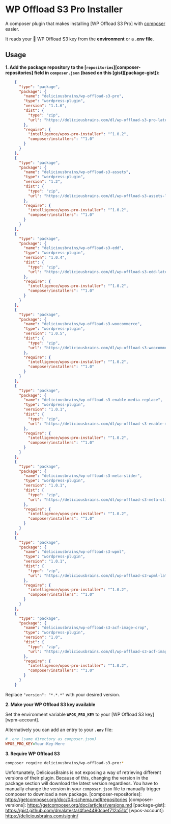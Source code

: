 # WP Offload S3 Pro Installer


A composer plugin that makes installing [WP Offload S3 Pro] with [composer] easier.

It reads your :key: WP Offload S3 key from the **environment** or a **.env file**.

[WP Offload S3]: https://deliciousbrains.com/wp-offload-s3/
[composer]: https://github.com/composer/composer

## Usage

**1. Add the package repository to the [`repositories`][composer-repositories] field in `composer.json` 
   (based on this [gist][package-gist]):**

```json
    {
      "type": "package",
      "package": {
        "name": "deliciousbrains/wp-offload-s3-pro",
        "type": "wordpress-plugin",
        "version": "1.1.6",
        "dist": {
          "type": "zip",
          "url": "https://deliciousbrains.com/dl/wp-offload-s3-pro-latest.zip?"
        },
        "require": {
          "intelligence/wpos-pro-installer": "^1.0.2",
          "composer/installers": "^1.0"
        }
      }
    },
    {
      "type": "package",
      "package": {
        "name": "deliciousbrains/wp-offload-s3-assets",
        "type": "wordpress-plugin",
        "version": "1.2",
        "dist": {
          "type": "zip",
          "url": "https://deliciousbrains.com/dl/wp-offload-s3-assets-latest.zip?"
        },
        "require": {
          "intelligence/wpos-pro-installer": "^1.0.2",
          "composer/installers": "^1.0"
        }
      }
    },
    {
      "type": "package",
      "package": {
        "name": "deliciousbrains/wp-offload-s3-edd",
        "type": "wordpress-plugin",
        "version": "1.0.4",
        "dist": {
          "type": "zip",
          "url": "https://deliciousbrains.com/dl/wp-offload-s3-edd-latest.zip?"
        },
        "require": {
          "intelligence/wpos-pro-installer": "^1.0.2",
          "composer/installers": "^1.0"
        }
      }
    },
    {
      "type": "package",
      "package": {
        "name": "deliciousbrains/wp-offload-s3-woocommerce",
        "type": "wordpress-plugin",
        "version": "1.0.5",
        "dist": {
          "type": "zip",
          "url": "https://deliciousbrains.com/dl/wp-offload-s3-woocommerce-latest.zip?"
        },
        "require": {
          "intelligence/wpos-pro-installer": "^1.0.2",
          "composer/installers": "^1.0"
        }
      }
    },
    {
      "type": "package",
      "package": {
        "name": "deliciousbrains/wp-offload-s3-enable-media-replace",
        "type": "wordpress-plugin",
        "version": "1.0.1",
        "dist": {
          "type": "zip",
          "url": "https://deliciousbrains.com/dl/wp-offload-s3-enable-media-replace-latest.zip?"
        },
        "require": {
          "intelligence/wpos-pro-installer": "^1.0.2",
          "composer/installers": "^1.0"
        }
      }
    },
    {
      "type": "package",
      "package": {
        "name": "deliciousbrains/wp-offload-s3-meta-slider",
        "type": "wordpress-plugin",
        "version": "1.0.1",
        "dist": {
          "type": "zip",
          "url": "https://deliciousbrains.com/dl/wp-offload-s3-meta-slider-latest.zip?"
        },
        "require": {
          "intelligence/wpos-pro-installer": "^1.0.2",
          "composer/installers": "^1.0"
        }
      }
    },
    {
      "type": "package",
      "package": {
        "name": "deliciousbrains/wp-offload-s3-wpml",
        "type": "wordpress-plugin",
        "version": "1.0.1",
        "dist": {
          "type": "zip",
          "url": "https://deliciousbrains.com/dl/wp-offload-s3-wpml-latest.zip?"
        },
        "require": {
          "intelligence/wpos-pro-installer": "^1.0.2",
          "composer/installers": "^1.0"
        }
      }
    },
    {
      "type": "package",
      "package": {
        "name": "deliciousbrains/wp-offload-s3-acf-image-crop",
        "type": "wordpress-plugin",
        "version": "1.0",
        "dist": {
          "type": "zip",
          "url": "https://deliciousbrains.com/dl/wp-offload-s3-acf-image-crop.zip?"
        },
        "require": {
          "intelligence/wpos-pro-installer": "^1.0.2",
          "composer/installers": "^1.0"
        }
      }
    }
```
Replace `"version": "*.*.*"` with your desired version.

**2. Make your WP Offload S3 key available**

Set the environment variable **`WPOS_PRO_KEY`** to your [WP Offload S3 key][wpm-account].

Alternatively you can add an entry to your **`.env`** file:

```ini
# .env (same directory as composer.json)
WPOS_PRO_KEY=Your-Key-Here
```

**3. Require WP Offload S3**

```sh
composer require deliciousbrains/wp-offload-s3-pro:*
```
Unfortunately, DeliciousBrains is not exposing a way of retrieving different versions of their plugin.
Because of this, changing the version in the package section will download the latest version regardless.
You have to manually change the version in your `composer.json` file to manually trigger composer to download a new package.
[composer-repositories]: https://getcomposer.org/doc/04-schema.md#repositories
[composer-versions]: https://getcomposer.org/doc/articles/versions.md
[package-gist]: https://gist.github.com/dmalatesta/4fae4490caef712a51bf
[wpos-account]: https://deliciousbrains.com/signin/
